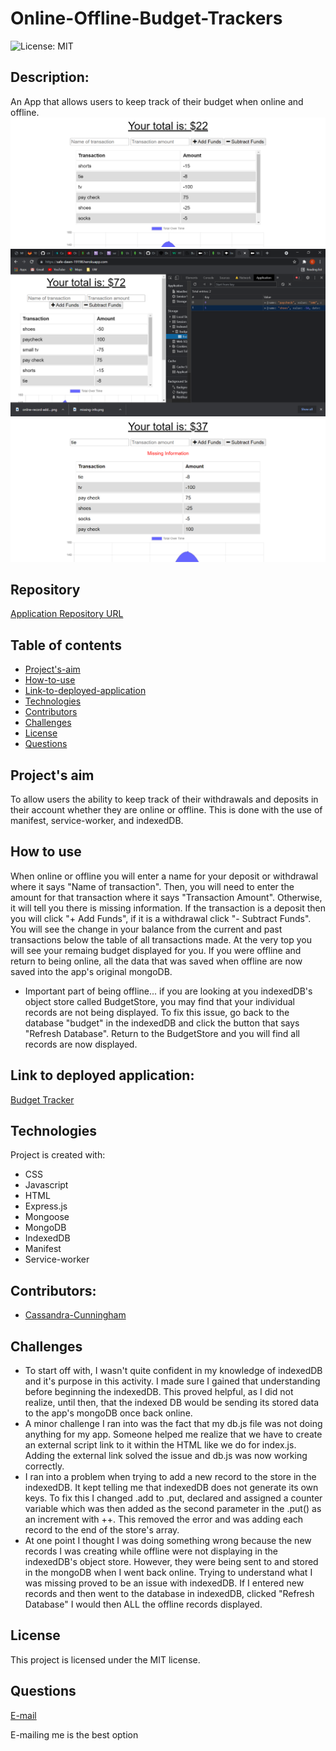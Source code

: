 # Online-Offline-Budget-Trackers
![License: MIT](https://img.shields.io/badge/License-MIT-Red.svg)

## Description:
An App that allows users to keep track of their budget when online and offline.
![Online Screenshot](./public/images/online-record-added.png)
![Offline Screenshot](./public/images/offline-records-added.png)
![Missing Info Screenshot](./public/images/missing-info.png)

## Repository
[Application Repository URL](https://github.com/cmcunningham27/Online-Offline-Budget-Trackers)

## Table of contents
* [Project's-aim](#project's-aim)
* [How-to-use](#how-to-use)
* [Link-to-deployed-application](#link-to-deployed-application)
* [Technologies](#technologies)
* [Contributors](#contributors)
* [Challenges](#Challenges)
* [License](#license)
* [Questions](#questions)

## Project's aim
To allow users the ability to keep track of their withdrawals and deposits in their account whether they are online or offline. This is done with the use of manifest, service-worker, and indexedDB.

## How to use
When online or offline you will enter a name for your deposit or withdrawal where it says "Name of transaction". Then, you will need to enter the amount for that transaction where it says "Transaction Amount". Otherwise, it will tell you there is missing information. If the transaction is a deposit then you will click "+ Add Funds", if it is a withdrawal click "- Subtract Funds". You will see the change in your balance from the current and past transactions below the table of all transactions made. At the very top you will see your remaing budget displayed for you. If you were offline and return to being online, all the data that was saved when offline are now saved into the app's original mongoDB.

- Important part of being offline... if you are looking at you indexedDB's object store called BudgetStore, you may find that your individual records are not being displayed. To fix this issue, go back to the database "budget" in the indexedDB and click the button that says "Refresh Database". Return to the BudgetStore and you will find all records are now displayed. 

## Link to deployed application:
[Budget Tracker](https://safe-dawn-19198.herokuapp.com)

## Technologies
Project is created with:

* CSS 
* Javascript
* HTML
* Express.js
* Mongoose
* MongoDB
* IndexedDB
* Manifest
* Service-worker

## Contributors:
* [Cassandra-Cunningham](https://github.com/cmcunningham27)

## Challenges
- To start off with, I wasn't quite confident in my knowledge of indexedDB and it's purpose in this activity. I made sure I gained that understanding before beginning the indexedDB. This proved helpful, as I did not realize, until then, that the indexed DB would be sending its stored data to the app's mongoDB once back online. 
- A minor challenge I ran into was the fact that my db.js file was not doing anything for my app. Someone helped me realize that we have to create an external script link to it within the HTML like we do for index.js. Adding the external link solved the issue and db.js was now working correctly.
- I ran into a problem when trying to add a new record to the store in the indexedDB. It kept telling me that indexedDB does not generate its own keys. To fix this I changed .add to .put, declared and assigned a counter variable which was then added as the second parameter in the .put() as an increment with ++. This removed the error and was adding each record to the end of the store's array.
- At one point I thought I was doing something wrong because the new records I was creating while offline were not displaying in the indexedDB's object store. However, they were being sent to and stored in the mongoDB when I went back online. Trying to understand what I was missing proved to be an issue with indexedDB. If I entered new records and then went to the database in indexedDB, clicked "Refresh Database" I would then ALL the offline records displayed.

## License
This project is licensed under the MIT license.

## Questions
[E-mail](mailto:sttepstutoring@yahoo.com)

E-mailing me is the best option